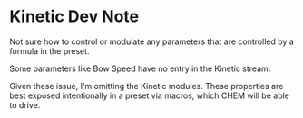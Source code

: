 # Kinetic Dev Note

Not sure how to control or modulate any parameters that are controlled by a formula in the preset.

Some parameters like Bow Speed have no entry in the Kinetic stream.

Given these issue, I'm omitting the Kinetic modules.
These properties are best exposed intentionally in a preset via macros, which CHEM will be able to drive.
